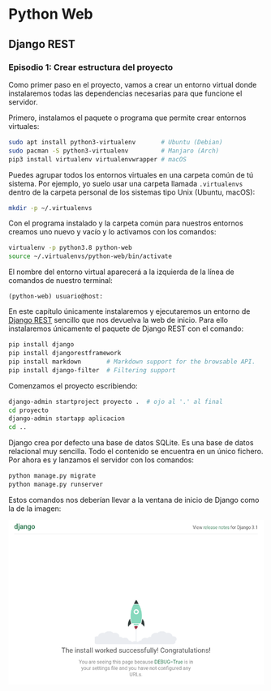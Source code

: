 # Python Web

## Django REST

### Episodio 1: Crear estructura del proyecto

Como primer paso en el proyecto, vamos a crear un entorno virtual donde instalaremos todas las dependencias necesarias para que funcione el servidor.

Primero, instalamos el paquete o programa que permite crear entornos virtuales:

```bash
sudo apt install python3-virtualenv       # Ubuntu (Debian)
sudo pacman -S python3-virtualenv         # Manjaro (Arch)
pip3 install virtualenv virtualenvwrapper # macOS
```

Puedes agrupar todos los entornos virtuales en una carpeta común de tú sistema. Por ejemplo, yo suelo usar una carpeta llamada `.virtualenvs` dentro de la carpeta personal de los sistemas tipo Unix (Ubuntu, macOS):

```bash
mkdir -p ~/.virtualenvs
```

Con el programa instalado y la carpeta común para nuestros entornos creamos uno nuevo y vacío y lo activamos con los comandos:

```bash
virtualenv -p python3.8 python-web
source ~/.virtualenvs/python-web/bin/activate
```

El nombre del entorno virtual aparecerá a la izquierda de la línea de comandos de nuestro terminal:

```
(python-web) usuario@host:
```

En este capítulo únicamente instalaremos y ejecutaremos un entorno de [Django REST](https://www.django-rest-framework.org/) sencillo que nos devuelva la web de inicio. Para ello instalaremos únicamente el paquete de Django REST con el comando:

```bash
pip install django
pip install djangorestframework
pip install markdown       # Markdown support for the browsable API.
pip install django-filter  # Filtering support
```

Comenzamos el proyecto escribiendo:

```bash
django-admin startproject proyecto .  # ojo al '.' al final
cd proyecto
django-admin startapp aplicacion
cd ..
```

Django crea por defecto una base de datos SQLite. Es una base de datos relacional muy sencilla. Todo el contenido se encuentra en un único fichero. Por ahora es y lanzamos el servidor con los comandos:

```bash
python manage.py migrate
python manage.py runserver
```

Estos comandos nos deberían llevar a la ventana de inicio de Django como la de la imagen:

![](./docs/django/django-start.png)